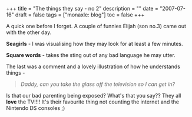 +++
title = "The things they say - no  2"
description = ""
date = "2007-07-16"
draft = false
tags = ["monaxle: blog"]
toc = false
+++

A quick one before I forget. A couple of funnies Elijah (son no.3) came out with the other day.

**Seagirls** - I was visualising how they may look for at least a few minutes.

**Square words** - takes the sting out of any bad language he may utter.

The last was a comment and a lovely illustration of how he understands things -

> *Daddy, can you take the glass off the television so I can get in?*

Is that our bad parenting being exposed? What's that you say?? They all **love** the TV!!!! It's their favourite thing not counting the internet and the Nintendo DS consoles ;)